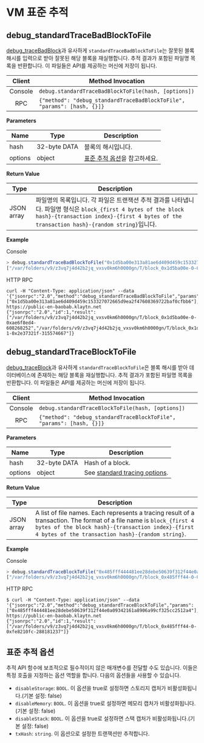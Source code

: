 # VM 표준 추적 <a id="vm-standard-tracing"></a>

## debug_standardTraceBadBlockToFile <a id="debug_standardtracebadblocktofile"></a>

[debug_traceBadBlock](./tracing.md#debug_tracebadblock)과 유사하게 `standardTraceBadBlockToFile`는 잘못된 블록 해시를 입력으로 받아 잘못된 해당 블록을 재실행합니다. 추적 결과가 포함된 파일명 목록을 반환합니다. 이 파일들은 API를 제공하는 머신에 저장이 됩니다.


| Client  | Method Invocation                                                       |
|:-------:| ----------------------------------------------------------------------- |
| Console | `debug.standardTraceBadBlockToFile(hash, [options])`                    |
|   RPC   | `{"method": "debug_standardTraceBadBlockToFile", "params": [hash, {}]}` |

**Parameters**

| Name    | Type         | Description                                   |
| ------- | ------------ | --------------------------------------------- |
| hash    | 32-byte DATA | 블록의 해시입니다.                                    |
| options | object       | [표준 추적 옵션](#standard-tracing-options)을 참고하세요. |

**Return Value**

| Type       | Description                                                                                                                                                            |
| ---------- | ---------------------------------------------------------------------------------------------------------------------------------------------------------------------- |
| JSON array | 파일명의 목록입니다. 각 파일은 트랜잭션 추적 결과를 나타냅니다. 파일명 형식은 `block_{first 4 bytes of the block hash}-{transaction index}-{first 4 bytes of the transaction hash}-{random string}`입니다. |

**Example**

Console
```javascript
> debug.standardTraceBadBlockToFile("0x1d5ba00e313a81ae6d409d459c153327072665d9ea2f47608369722baf0cfbb6")
["/var/folders/v9/z3vq7j4d42b2jq_vxsv0km6h0000gn/T/block_0x1d5ba00e-0-0xae6f8ed4-701973544", "/var/folders/v9/z3vq7j4d42b2jq_vxsv0km6h0000gn/T/block_0x1d5ba00e-1-0x2e37321f-918920039"]
```

HTTP RPC
```shell
curl -H "Content-Type: application/json" --data '{"jsonrpc":"2.0","method":"debug_standardTraceBadBlockToFile","params":["0x1d5ba00e313a81ae6d409d459c153327072665d9ea2f47608369722baf0cfbb6"],"id":1}' https://public-en-baobab.klaytn.net
{"jsonrpc":"2.0","id":1,"result":["/var/folders/v9/z3vq7j4d42b2jq_vxsv0km6h0000gn/T/block_0x1d5ba00e-0-0xae6f8ed4-608268252","/var/folders/v9/z3vq7j4d42b2jq_vxsv0km6h0000gn/T/block_0x1d5ba00e-1-0x2e37321f-315574667"]}
```


## debug_standardTraceBlockToFile <a id="debug_standardtraceblocktofile"></a>

[debug_traceBlock](./tracing.md#debug_traceblock)과 유사하게 `standardTraceBlockToFile`은 블록 해시를 받아 데이터베이스에 존재하는 해당 블록을 재실행합니다. 추적 결과가 포함된 파일명 목록을 반환합니다. 이 파일들은 API를 제공하는 머신에 저장이 됩니다.

| Client  | Method Invocation                                                    |
|:-------:| -------------------------------------------------------------------- |
| Console | `debug.standardTraceBlockToFile(hash, [options])`                    |
|   RPC   | `{"method": "debug_standardTraceBlockToFile", "params": [hash, {}]}` |

**Parameters**

| Name    | Type         | Description                                                |
| ------- | ------------ | ---------------------------------------------------------- |
| hash    | 32-byte DATA | Hash of a block.                                           |
| options | object       | See [standard tracing options](#standard-tracing-options). |

**Return Value**

| Type       | Description                                                                                                                                                                                                                  |
| ---------- | ---------------------------------------------------------------------------------------------------------------------------------------------------------------------------------------------------------------------------- |
| JSON array | A list of file names. Each represents a tracing result of a transaction. The format of a file name is `block_{first 4 bytes of the block hash}-{transaction index}-{first 4 bytes of the transaction hash}-{random string}`. |

**Example**

Console
```javascript
> debug.standardTraceBlockToFile("0x485fff444481ee28debe50639f312f44e0a09342161a8906a99cf325cc2512a4")
["/var/folders/v9/z3vq7j4d42b2jq_vxsv0km6h0000gn/T/block_0x485fff44-0-0xfe8210fc-141224302"]
```

HTTP RPC
```shell
$ curl -H "Content-Type: application/json" --data '{"jsonrpc":"2.0","method":"debug_standardTraceBlockToFile","params":["0x485fff444481ee28debe50639f312f44e0a09342161a8906a99cf325cc2512a4"],"id":1}' https://public-en-baobab.klaytn.net
{"jsonrpc":"2.0","id":1,"result":["/var/folders/v9/z3vq7j4d42b2jq_vxsv0km6h0000gn/T/block_0x485fff44-0-0xfe8210fc-288181237"]}
```


## 표준 추적 옵션 <a id="standard-tracing-options"></a>

추적 API 함수에 보조적으로 필수적이지 않은 매개변수를 전달할 수도 있습니다. 이들은 특정 호출을 지정하는 옵션 역할을 합니다. 다음의 옵션들을 사용할 수 있습니다.

- `disableStorage`: `BOOL`. 이 옵션을 true로 설정하면 스토리지 캡처가 비활성화됩니다.(기본 설정: false)
- `disableMemory`: `BOOL`. 이 옵션을 true로 설정하면 메모리 캡처가 비활성화됩니다.(기본 설정: false)
- `disableStack`: `BOOL`. 이 옵션을 true로 설정하면 스택 캡처가 비활성화됩니다.(기본 설정: false)
- `txHash`: `string`. 이 옵션으로 설정한 트랜잭션만 추적합니다.


